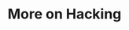 ---
title: More on Hacking
description: Nothing is less
weight: 12
lastmod: 2020-10-01T10:23:30-09:00
draft: false
# vimeo: 403196519
emoji: 📜
free: true
# chapter_start: Introduction to Hacking 
# video_length: 1:44
---